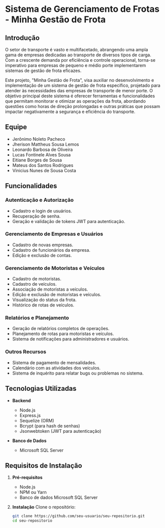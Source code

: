 # Sistema de Gerenciamento de Frotas - Minha Gestão de Frota

## Introdução

O setor de transporte é vasto e multifacetado, abrangendo uma ampla gama de empresas dedicadas ao transporte de diversos tipos de carga. Com a crescente demanda por eficiência e controle operacional, torna-se imperativo para empresas de pequeno e médio porte implementarem sistemas de gestão de frota eficazes.

Este projeto, "Minha Gestão de Frota", visa auxiliar no desenvolvimento e implementação de um sistema de gestão de frota específico, projetado para atender às necessidades das empresas de transporte de menor porte. O objetivo principal deste sistema é oferecer ferramentas e funcionalidades que permitam monitorar e otimizar as operações da frota, abordando questões como horas de direção prolongadas e outras práticas que possam impactar negativamente a segurança e eficiência do transporte.

## Equipe

- Jerônimo Noleto Pacheco
- Jherison Mattheus Sousa Lemos
- Leonardo Barbosa de Oliveira
- Lucas Fontinele Alves Sousa
- Eitiane Borges de Sousa
- Mateus dos Santos Rodrigues
- Vinicius Nunes de Sousa Costa

## Funcionalidades

### Autenticação e Autorização

- Cadastro e login de usuários.
- Recuperação de senha.
- Geração e validação de tokens JWT para autenticação.

### Gerenciamento de Empresas e Usuários

- Cadastro de novas empresas.
- Cadastro de funcionários da empresa.
- Edição e exclusão de contas.

### Gerenciamento de Motoristas e Veículos

- Cadastro de motoristas.
- Cadastro de veículos.
- Associação de motoristas a veículos.
- Edição e exclusão de motoristas e veículos.
- Visualização do status da frota.
- Histórico de rotas de veículos.

### Relatórios e Planejamento

- Geração de relatórios completos de operações.
- Planejamento de rotas para motoristas e veículos.
- Sistema de notificações para administradores e usuários.

### Outros Recursos

- Sistema de pagamento de mensalidades.
- Calendário com as atividades dos veículos.
- Sistema de inquérito para relatar bugs ou problemas no sistema.

## Tecnologias Utilizadas

- **Backend**
  - Node.js
  - Express.js
  - Sequelize (ORM)
  - Bcrypt (para hash de senhas)
  - Jsonwebtoken (JWT para autenticação)

- **Banco de Dados**
  - Microsoft SQL Server

## Requisitos de Instalação

1. **Pré-requisitos**
   - Node.js
   - NPM ou Yarn
   - Banco de dados Microsoft SQL Server

2. **Instalação**
   Clone o repositório:
   ```bash
   git clone https://github.com/seu-usuario/seu-repositorio.git
   cd seu-repositorio

